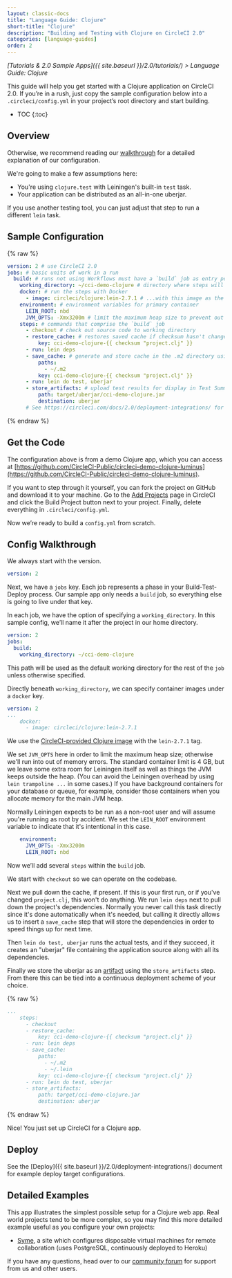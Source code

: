 ```yaml
---
layout: classic-docs
title: "Language Guide: Clojure"
short-title: "Clojure"
description: "Building and Testing with Clojure on CircleCI 2.0"
categories: [language-guides]
order: 2
---
```


*[Tutorials & 2.0 Sample Apps]({{ site.baseurl }}/2.0/tutorials/) > Language Guide: Clojure*

This guide will help you get started with a Clojure application on CircleCI 2.0. If you’re in a rush, just copy the sample configuration below into a `.circleci/config.yml` in your project’s root directory and start building.

* TOC
{:toc}

## Overview

Otherwise, we recommend reading our [walkthrough](#config-walkthrough) for a detailed explanation of our configuration.

We're going to make a few assumptions here:

* You're using `clojure.test` with Leiningen's built-in `test` task.
* Your application can be distributed as an all-in-one uberjar.

If you use another testing tool, you can just adjust that step to run a different `lein` task.

## Sample Configuration

{% raw %}
```yaml
version: 2 # use CircleCI 2.0
jobs: # basic units of work in a run
  build: # runs not using Workflows must have a `build` job as entry point
    working_directory: ~/cci-demo-clojure # directory where steps will run
    docker: # run the steps with Docker
      - image: circleci/clojure:lein-2.7.1 # ...with this image as the primary container; this is where all `steps` will run
    environment: # environment variables for primary container
      LEIN_ROOT: nbd
      JVM_OPTS: -Xmx3200m # limit the maximum heap size to prevent out of memory errors
    steps: # commands that comprise the `build` job
      - checkout # check out source code to working directory
      - restore_cache: # restores saved cache if checksum hasn't changed since the last run
          key: cci-demo-clojure-{{ checksum "project.clj" }}
      - run: lein deps
      - save_cache: # generate and store cache in the .m2 directory using a key template
          paths:
            - ~/.m2
          key: cci-demo-clojure-{{ checksum "project.clj" }}
      - run: lein do test, uberjar
      - store_artifacts: # upload test results for display in Test Summary
          path: target/uberjar/cci-demo-clojure.jar
          destination: uberjar
      # See https://circleci.com/docs/2.0/deployment-integrations/ for deploy examples     
```
{% endraw %}

## Get the Code

The configuration above is from a demo Clojure app, which you can access at [https://github.com/CircleCI-Public/circleci-demo-clojure-luminus](https://github.com/CircleCI-Public/circleci-demo-clojure-luminus).

If you want to step through it yourself, you can fork the project on GitHub and download it to your machine. Go to the [Add Projects](https://circleci.com/add-projects) page in CircleCI and click the Build Project button next to your project. Finally, delete everything in `.circleci/config.yml`.

Now we’re ready to build a `config.yml` from scratch.

## Config Walkthrough

We always start with the version.

```yaml
version: 2
```

Next, we have a `jobs` key. Each job represents a phase in your Build-Test-Deploy process. Our sample app only needs a `build` job, so everything else is going to live under that key.

In each job, we have the option of specifying a `working_directory`. In this sample config, we’ll name it after the project in our home directory.

```yaml
version: 2
jobs:
  build:
    working_directory: ~/cci-demo-clojure
```

This path will be used as the default working directory for the rest of the `job` unless otherwise specified.

Directly beneath `working_directory`, we can specify container images under a `docker` key.

```yaml
version: 2
...
    docker:
      - image: circleci/clojure:lein-2.7.1
```

We use the [CircleCI-provided Clojure image](https://circleci.com/docs/2.0/circleci-images/#clojure) with the `lein-2.7.1` tag.

We set `JVM_OPTS` here in order to limit the maximum heap size; otherwise we'll run into out of memory errors. The standard container limit is 4 GB, but we leave some extra room for Leiningen itself as well as things the JVM keeps outside the heap. (You can avoid the Leiningen overhead by using `lein trampoline ...` in some cases.) If you have background containers for your database or queue, for example, consider those containers when you allocate memory for the main JVM heap.

Normally Leiningen expects to be run as a non-root user and will assume you're running as root by accident. We set the `LEIN_ROOT` environment variable to indicate that it's intentional in this case. 

```yaml
    environment:
      JVM_OPTS: -Xmx3200m
      LEIN_ROOT: nbd
```

Now we’ll add several `steps` within the `build` job.

We start with `checkout` so we can operate on the codebase.

Next we pull down the cache, if present. If this is your first run, or if you've changed `project.clj`, this won't do anything. We run `lein deps` next to pull down the project's dependencies. Normally you never call this task directly since it's done automatically when it's needed, but calling it directly allows us to insert a `save_cache` step that will store the dependencies in order to speed things up for next time.

Then `lein do test, uberjar` runs the actual tests, and if they succeed, it creates an "uberjar" file containing the application source along with all its dependencies.

Finally we store the uberjar as an [artifact](https://circleci.com/docs/1.0/build-artifacts/) using the `store_artifacts` step. From there this can be tied into a continuous deployment scheme of your choice.

{% raw %}
```yaml
...
    steps:
      - checkout
      - restore_cache:
          key: cci-demo-clojure-{{ checksum "project.clj" }}
      - run: lein deps
      - save_cache:
          paths:
            - ~/.m2
            - ~/.lein
          key: cci-demo-clojure-{{ checksum "project.clj" }}
      - run: lein do test, uberjar
      - store_artifacts:
          path: target/cci-demo-clojure.jar
          destination: uberjar
```
{% endraw %}

Nice! You just set up CircleCI for a Clojure app.

## Deploy

See the [Deploy]({{ site.baseurl }}/2.0/deployment-integrations/) document for example deploy target configurations.

## Detailed Examples

This app illustrates the simplest possible setup for a Clojure web app. Real world projects tend to be more complex, so you may find this more detailed example useful as you configure your own projects:

* [Syme](https://github.com/technomancy/syme/blob/master/.circleci/config.yml), a site which configures disposable virtual machines for remote collaboration (uses PostgreSQL, continuously deployed to Heroku)

If you have any questions, head over to our [community forum](https://discuss.circleci.com/) for support from us and other users.
